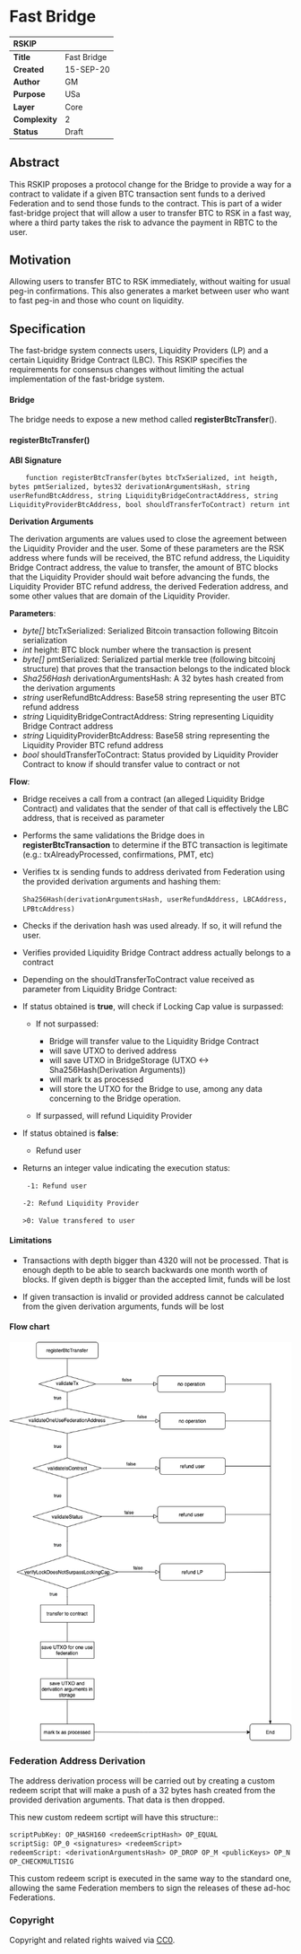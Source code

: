 # Fast Bridge
|RSKIP          |           |
| :------------ |:-------------|
|**Title**      |Fast Bridge |
|**Created**    |15-SEP-20 |
|**Author**     |GM |
|**Purpose**    |USa |
|**Layer**      |Core |
|**Complexity** |2 |
|**Status**     |Draft |

## Abstract

This RSKIP proposes a protocol change for the Bridge to provide a way for a contract to validate if a given BTC transaction sent funds to a derived Federation and to send those funds to the contract. This is part of a wider fast-bridge project that will allow a user to transfer BTC to RSK in a fast way, where a third party takes the risk to advance the payment in RBTC to the user.

## Motivation

Allowing users to transfer BTC to RSK immediately, without waiting for usual peg-in confirmations. This also generates a market between user who want to fast peg-in and those who count on liquidity.

## Specification

The fast-bridge system connects users, Liquidity Providers (LP) and a certain Liquidity Bridge Contract (LBC).
This RSKIP specifies the requirements for consensus changes without limiting the actual implementation of the fast-bridge system.

#### Bridge

The bridge needs to expose a new method called **registerBtcTransfer**().

#### registerBtcTransfer()

**ABI Signature**

        function registerBtcTransfer(bytes btcTxSerialized, int heigth, bytes pmtSerialized, bytes32 derivationArgumentsHash, string userRefundBtcAddress, string LiquidityBridgeContractAddress, string LiquidityProviderBtcAddress, bool shouldTransferToContract) return int


**Derivation Arguments**

The derivation arguments are values used to close the agreement between the Liquidity Provider and the user. Some of these parameters are the RSK address where funds will be received, the BTC refund address, the Liquidity Bridge Contract address, the value to transfer, the amount of BTC blocks that the Liquidity Provider should wait before advancing the funds, the Liquidity Provider BTC refund address, the derived Federation address, and some other values that are domain of the Liquidity Provider.


**Parameters**:
- *byte[]* btcTxSerialized: Serialized Bitcoin transaction following Bitcoin serialization
- *int* height: BTC block number where the transaction is present
- *byte[]* pmtSerialized: Serialized partial merkle tree (following bitcoinj structure) that proves that the transaction belongs to the indicated block
- *Sha256Hash* derivationArgumentsHash: A 32 bytes hash created from the derivation arguments
- *string* userRefundBtcAddress: Base58 string representing the user BTC refund address
- *string* LiquidityBridgeContractAddress: String representing Liquidity Bridge Contract address
- *string* LiquidityProviderBtcAddress: Base58 string representing  the Liquidity Provider BTC refund address
- *bool* shouldTransferToContract: Status provided by Liquidity Provider Contract to know if should transfer value to contract or not


**Flow**:

- Bridge receives a call from a contract (an alleged Liquidity Bridge Contract) and validates that the sender of that call is effectively the LBC address, that is received as parameter

- Performs the same validations the Bridge does in **registerBtcTransaction** to determine if the BTC transaction is legitimate (e.g.: txAlreadyProcessed, confirmations, PMT, etc)

- Verifies tx is sending funds to address derivated from Federation using the provided derivation arguments and hashing them:

	`Sha256Hash(derivationArgumentsHash, userRefundAddress, LBCAddress, LPBtcAddress)`

- Checks if the derivation hash was used already. If so, it will refund the user.

- Verifies provided Liquidity Bridge Contract address actually belongs to a contract

- Depending on the shouldTransferToContract value received as parameter from Liquidity Bridge Contract:

 - If status obtained is **true**, will check if Locking Cap value is surpassed:
    - If not surpassed:
		- Bridge will transfer value to the Liquidity Bridge Contract
		- will save UTXO to derived address
		- will save UTXO in BridgeStorage (UTXO <-> Sha256Hash(Derivation Arguments))
		- will mark tx as processed
		- will store the UTXO for the Bridge to use, among any data concerning to the Bridge operation.

	- If surpassed, will refund Liquidity Provider

 - If status obtained is **false**:
   - Refund user

- Returns an integer value indicating the execution status:

   ` -1: Refund user`

   `-2: Refund Liquidity Provider`

   `>0: Value transfered to user`


#### Limitations
- Transactions with depth bigger than 4320 will not be processed. That is enough depth to be able to search backwards one month worth of blocks.
If given depth is bigger than the accepted limit, funds will be lost

- If given transaction is invalid or provided address cannot be calculated from the given derivation arguments, funds will be lost


#### Flow chart
![registerBtcTransfer() flow](RSKIP176/flow-chart-alternative.png)


### Federation Address Derivation

The address derivation process will be carried out by creating a custom redeem script that will make a push of a 32 bytes hash created from the provided derivation arguments. That data is then dropped.

This new custom redeem scrtipt will have this structure::

    scriptPubKey: OP_HASH160 <redeemScriptHash> OP_EQUAL
    scriptSig: OP_0 <signatures> <redeemScript>
    redeemScript: <derivationArgumentsHash> OP_DROP OP_M <publicKeys> OP_N OP_CHECKMULTISIG

 This custom redeem script is executed in the same way to the standard one, allowing the same Federation members to sign the releases of these ad-hoc Federations.

### Copyright

Copyright and related rights waived via [CC0](https://creativecommons.org/publicdomain/zero/1.0/).
